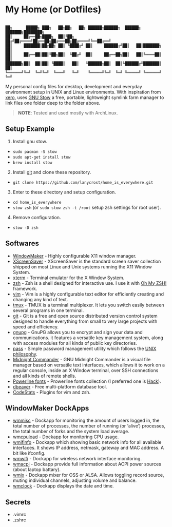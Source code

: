 # My Home (or Dotfiles)

```

██╗      █████╗ ███╗   ██╗██╗   ██╗ ██████╗██████╗  ██████╗ ███████╗████████╗
██║     ██╔══██╗████╗  ██║╚██╗ ██╔╝██╔════╝██╔══██╗██╔═══██╗██╔════╝╚══██╔══╝
██║     ███████║██╔██╗ ██║ ╚████╔╝ ██║     ██████╔╝██║   ██║███████╗   ██║   
██║     ██╔══██║██║╚██╗██║  ╚██╔╝  ██║     ██╔══██╗██║   ██║╚════██║   ██║   
███████╗██║  ██║██║ ╚████║   ██║   ╚██████╗██║  ██║╚██████╔╝███████║   ██║   
╚══════╝╚═╝  ╚═╝╚═╝  ╚═══╝   ╚═╝    ╚═════╝╚═╝  ╚═╝ ╚═════╝ ╚══════╝   ╚═╝    

```

My personal config files for desktop, development and everyday environment setup in UNIX and Linux environments. With inspiration from [xero](https://github.com/xero/dotfiles), uses [GNU Stow](http://www.gnu.org/software/stow/) a free, portable, lightweight symlink farm manager to link files one folder deep to the folder above.

> __NOTE__: Tested and used mostly with ArchLinux.

## Setup Example

1. Install gnu stow.

- ```sudo pacman -S stow```
- ```sudo apt-get install stow```
- ```brew install stow```

2. Install [git](https://git-scm.com/) and clone these repository.

- ```git clone https://github.com/lanycrost/home_is_everywhere.git```

3. Enter to these directory and setup configuration.

- ```cd home_is_everywhere```
- ```stow zsh``` (or ```sudo stow zsh -t /root``` setup zsh settings for root user).

4. Remove configuration.

- ```stow -D zsh```


## Softwares

- [WindowMaker](https://www.windowmaker.org/) - Highly configurable X11 window manager.
- [XScreenSaver](https://www.jwz.org/xscreensaver/) - XScreenSaver is the standard screen saver collection shipped on most Linux and Unix systems running the X11 Window System.
- [xterm](https://invisible-island.net/xterm/) - Terminal emulator for the X Window System.
- [zsh](https://www.zsh.org/) - Zsh is a shell designed for interactive use. I use it with [Oh My ZSH!](https://ohmyz.sh/) framework.
- [vim](https:/www./vim.org/) - Vim is a highly configurable text editor for efficiently creating and changing any kind of text.
- [tmux](https://tmux.github.io/) - TMUX is a terminal multiplexer. It lets you switch easily between several programs in one terminal.
- [git](https://git-scm.com/) - Git is a free and open source distributed version control system designed to handle everything from small to very large projects with speed and efficiency.
- [gnupg](https://www.gnupg.org/) - GnuPG allows you to encrypt and sign your data and communications. it features a versatile key management system, along with access modules for all kinds of public key directories.
- [pass](https://www.passwordstore.org/) - Simple password management utility which follows the [UNIX philosophy](en.wikipedia.org/wiki/Unix_philosophy).
- [Midnight Commander](https://midnight-commander.org/) - GNU Midnight Commander is a visual file manager based on versatile text interfaces, which allows it to work on a regular console, inside an X Window terminal, over SSH connections and all kinds of remote shells.
- [Powerline fonts](https://github.com/powerline/fonts) - Prowerline fonts collection (I preferred one is [Hack](https://sourcefoundry.org/hack/)).
- [dbeaver](https://dbeaver.io/) - Free multi-platform database tool.
- [CodeStats](https://codestats.net/) - Plugins for vim and zsh.

## WindowMaker DockApps

- [wmmisc](https://www.dockapps.net/wmmisc) - Dockapp for monitoring the amount of users logged in, the total number of processes, the number of running (or ‘alive’) processes, the total number of forks and the system load average.
- [wmcpuload](https://www.dockapps.net/wmcpuload) - Dockapp for monitoring CPU usage.
- [wmifinfo](https://www.dockapps.net/wmifinfo) - Dockapp which showing basic network info for all available interfaces. It shows IP address, netmask, gateway and MAC address. A bit like ifconfig.
- [wmwifi](https://www.dockapps.net/wmwifi) - Dockapp for wireless network interface monitoring.
- [wmacpi](https://www.dockapps.net/wmacpi) - Dockapp provide full information about ACPI power sources (about laptop battary).
- [wmix](https://www.dockapps.net/wmix) - Dockapp mixer for OSS or ALSA. Allows toggling record source, muting individual channels, adjusting volume and balance.
- [wmclock](https://www.dockapps.net/wmclock) - Dockapp displays the date and time.

## Secrets

- .vimrc
- .zshrc
